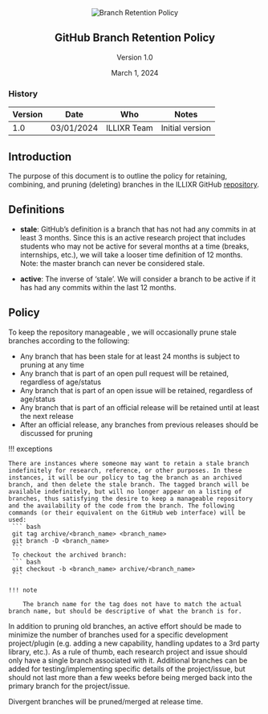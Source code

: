 <div style="horiz-align: center; text-align: center">
<img src="../../images/LogoWithHeader.png" alt="Branch Retention Policy"/>

<h2> GitHub Branch Retention Policy </h2>

Version 1.0<P>

March 1, 2024
</div>

### History

| Version | Date       | Who         | Notes           |
|---------|------------|-------------|-----------------|
| 1.0     | 03/01/2024 | ILLIXR Team | Initial version |

## Introduction

The purpose of this document is to outline the policy for retaining, combining, and pruning (deleting) branches in the
ILLIXR GitHub [repository][1].

## Definitions

- **stale**: GitHub’s definition is a branch that has not had any commits in at least 3 months. Since this is an active
  research project that includes students who may not be active for several months at a time (breaks, internships,
  etc.), we will take a looser time definition of 12 months. Note: the master branch can never be considered stale.

- **active**: The inverse of ‘stale’. We will consider a branch to be active if it has had any commits within the last
  12 months.

## Policy

To keep the repository manageable , we will occasionally prune stale branches according to the following:

- Any branch that has been stale for at least 24 months is subject to pruning at any time
- Any branch that is part of an open pull request will be retained, regardless of age/status
- Any branch that is part of an open issue will be retained, regardless of age/status
- Any branch that is part of an official release will be retained until at least the next release
- After an official release, any branches from previous releases should be discussed for pruning

!!! exceptions

    There are instances where someone may want to retain a stale branch indefinitely for research, reference, or other purposes. In these instances, it will be our policy to tag the branch as an archived branch, and then delete the stale branch. The tagged branch will be available indefinitely, but will no longer appear on a listing of branches, thus satisfying the desire to keep a manageable repository and the availability of the code from the branch. The following commands (or their equivalent on the GitHub web interface) will be used:
     ``` bash
     git tag archive/<branch_name> <branch_name>
     git branch -D <branch_name>
     ```
     To checkout the archived branch:
     ``` bash
     git checkout -b <branch_name> archive/<branch_name>
     ```

    !!! note

        The branch name for the tag does not have to match the actual branch name, but should be descriptive of what the branch is for.

In addition to pruning old branches, an active effort should be made to minimize the number of branches used for a
specific development project/plugin (e.g. adding a new capability, handling updates to a 3rd party library, etc.). As a
rule of thumb, each research project and issue should only have a single branch associated with it. Additional branches
can be added for testing/implementing specific details of the project/issue, but should not last more than a few weeks
before being merged back into the primary branch for the project/issue.

Divergent branches will be pruned/merged at release time.


[1]: https://github.com/ILLIXR/ILLIXR
